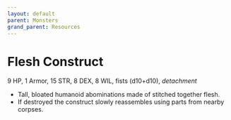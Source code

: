 ```yaml
---
layout: default
parent: Monsters
grand_parent: Resources
---
```


# Flesh Construct

9 HP, 1 Armor, 15 STR, 8 DEX, 8 WIL, fists (d10+d10), _detachment_

- Tall, bloated humanoid abominations made of stitched together flesh.
- If destroyed the construct slowly reassembles using parts from nearby corpses.
